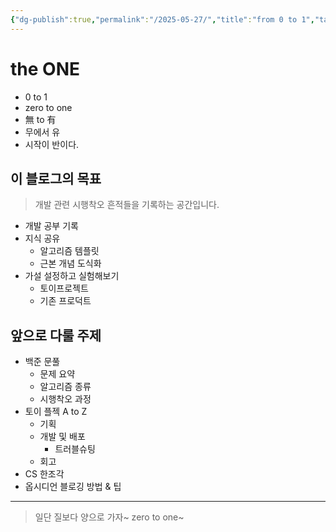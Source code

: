 ```yaml
---
{"dg-publish":true,"permalink":"/2025-05-27/","title":"from 0 to 1","tags":["소개"],"noteIcon":"3","created":"2025-06-09T19:19:03.101+09:00","updated":"2025-06-09T19:46:04.009+09:00"}
---
```


# the ONE
- 0 to 1
- zero to one
- 無 to 有
- 무에서 유
- 시작이 반이다.

## 이 블로그의 목표
> 개발 관련 시행착오 흔적들을 기록하는 공간입니다.

- 개발 공부 기록
- 지식 공유
	- 알고리즘 템플릿
	- 근본 개념 도식화
- 가설 설정하고 실험해보기
	- 토이프로젝트
	- 기존 프로덕트

## 앞으로 다룰 주제

- 백준 문풀
	- 문제 요약
	- 알고리즘 종류
	- 시행착오 과정
- 토이 플젝 A to Z
	- 기획
	- 개발 및 배포
		- 트러블슈팅
	- 회고
- CS 한조각
- 옵시디언 블로깅 방법 & 팁

---

> 일단 질보다 양으로 가자~ zero to one~
